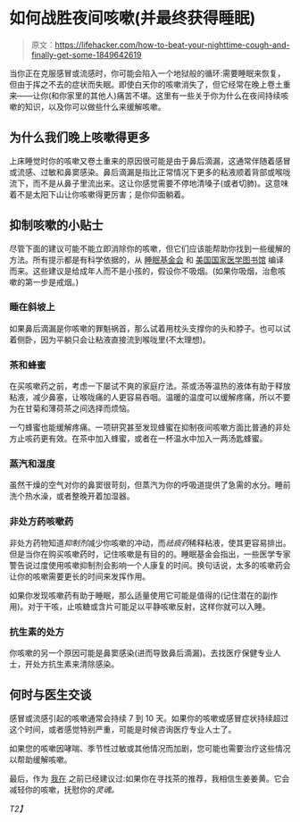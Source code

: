 # 如何战胜夜间咳嗽(并最终获得睡眠)

> 原文：<https://lifehacker.com/how-to-beat-your-nighttime-cough-and-finally-get-some-1849642619>

当你正在克服感冒或流感时，你可能会陷入一个地狱般的循环:需要睡眠来恢复，但由于挥之不去的症状而失眠。即使白天你的咳嗽消失了，但它经常在晚上卷土重来——让你(和你家里的其他人)痛苦不堪。这里有一些关于你为什么在夜间持续咳嗽的知识，以及你可以做些什么来缓解咳嗽。



## 为什么我们晚上咳嗽得更多

上床睡觉时你的咳嗽又卷土重来的原因很可能是由于鼻后滴漏，这通常伴随着感冒或流感、过敏和鼻窦感染。鼻后滴漏是指比正常情况下更多的粘液顺着背部或喉咙流下，而不是从鼻子里流出来。这让你感觉需要不停地清嗓子(或者切肺)。这意味着不是太阳下山让你咳嗽得更厉害；是你仰面躺着。

## 抑制咳嗽的小贴士

尽管下面的建议可能不能立即消除你的咳嗽，但它们应该能帮助你找到一些缓解的方法。所有提示都是有科学依据的，从 [睡眠基金会](https://www.sleepfoundation.org/sleep-faqs/how-to-sleep-with-a-cough) 和 [美国国家医学图书馆](https://www.ncbi.nlm.nih.gov/books/NBK532273/) 编译而来。这些建议是给成年人而不是小孩的，假设你不吸烟。(如果你吸烟，治愈咳嗽的第一步是戒烟。)

### 睡在斜坡上

如果鼻后滴漏是你咳嗽的罪魁祸首，那么试着用枕头支撑你的头和脖子。也可以试着侧卧，因为平躺只会让粘液直接流到喉咙里(不太理想)。

### 茶和蜂蜜

在买咳嗽药之前，考虑一下屡试不爽的家庭疗法。茶或汤等温热的液体有助于释放粘液，减少鼻塞，让喉咙痛的人更容易吞咽。温暖的温度可以缓解疼痛，所以不要为在甘菊和薄荷茶之间选择而烦恼。

一勺蜂蜜也能缓解疼痛。一项研究甚至发现蜂蜜在抑制夜间咳嗽方面比普通的非处方止咳药更有效。在茶中加入蜂蜜，或者在一杯温水中加入一两汤匙蜂蜜。

### **蒸汽和湿度**

虽然干燥的空气对你的鼻窦很苛刻，但蒸汽为你的呼吸道提供了急需的水分。睡前洗个热水澡，或者整晚开着加湿器。

### 非处方药咳嗽药

非处方药物知道*抑制剂*减少你咳嗽的冲动，而*祛痰药*稀释粘液，使其更容易排出。但是当你在购买咳嗽药时，记住咳嗽是有目的的。睡眠基金会指出，一些医学专家警告说过度使用咳嗽抑制剂会影响一个人康复的时间。换句话说，太多的咳嗽药会让你的咳嗽需要更长的时间来发挥作用。

如果你发现咳嗽药有助于睡眠，那么适量使用它可能是值得的(记住潜在的副作用)。对于干咳，止咳糖或含片可能足以平静咳嗽反射，这样你就可以入睡。

### 抗生素的处方

你咳嗽的另一个原因可能是鼻窦感染(进而导致鼻后滴漏)。去找医疗保健专业人士，开处方抗生素来清除感染。

## 何时与医生交谈

感冒或流感引起的咳嗽通常会持续 7 到 10 天。如果你的咳嗽或感冒症状持续超过这个时间，或者感觉特别严重，可能是时候咨询医疗专业人士了。

如果您的咳嗽因哮喘、季节性过敏或其他情况而加剧，您可能也需要治疗这些情况以帮助缓解咳嗽。

最后，作为 [我在](https://lifehacker.com/proven-ways-to-treat-a-sore-throat-and-the-internet-my-1848506244) 之前已经建议过:如果你在寻找茶的推荐，我相信生姜姜黄。它会减轻你的咳嗽，抚慰你的*灵魂。*

*T2】*